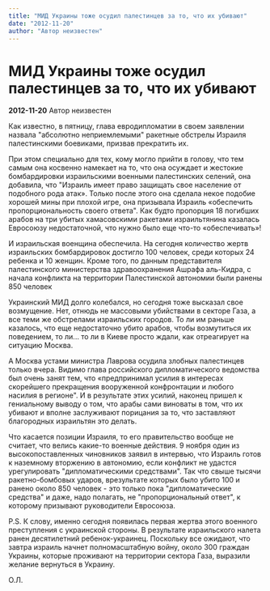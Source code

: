 ```yaml
---
title: "МИД Украины тоже осудил палестинцев за то, что их убивают"
date: "2012-11-20"
author: "Автор неизвестен"
---
```


# МИД Украины тоже осудил палестинцев за то, что их убивают

**2012-11-20** Автор неизвестен

Как известно, в пятницу, глава евродипломатии в своем заявлении назвала "абсолютно неприемлемыми" ракетные обстрелы Израиля палестинскими боевиками, призвав прекратить их.

При этом специально для тех, кому могло прийти в голову, что тем самым она косвенно намекает на то, что она осуждает и жестокие бомбардировки израильскими военными палестинских селений, она добавила, что "Израиль имеет право защищать свое население от подобного рода атак». Только после этого она сделала некое подобие хорошей мины при плохой игре, она призывала Израиль «обеспечить пропорциональность своего ответа". Как будто пропорция 18 погибших арабов на три убитых хамасовскими ракетами израильтянина казалась Евросоюзу недостаточной, что нужно было еще что-то «обеспечивать»!

И израильская военщина обеспечила. На сегодня количество жертв израильских бомбардировок достигло 100 человек, среди которых 24 ребенка и 10 женщин. Кроме того, по данным представителя палестинского министерства здравоохранения Ашрафа аль-Кидра, с начала конфликта на территории Палестинской автономии были ранены 850 человек

Украинский МИД долго колебался, но сегодня тоже высказал свое возмущение. Нет, отнюдь не массовыми убийствами в секторе Газа, а все теми же обстрелами израильских городов. То ли им раньше казалось, что еще недостаточно убито арабов, чтобы возмутиться их поведением, то ли... то ли в Киеве просто ждали, как отреагирует на ситуацию Москва.

А Москва устами министра Лаврова осудила злобных палестинцев только вчера. Видимо глава российского дипломатического ведомства был очень занят тем, что «предпринимал усилия в интересах скорейшего прекращения вооруженной конфронтации и любого насилия в регионе". И в результате этих усилий, наконец пришел к гениальному выводу о том, что арабы сами виноваты в том, что их убивают и вполне заслуживают порицания за то, что заставляют благородных израильтян это делать.

Что касается позиции Израиля, то его правительство вообще не считает, что велись какие-то военные действия. 9 ноября один из высокопоставленных чиновников заявил в интервью, что Израиль готов к наземному вторжению в автономию, если конфликт не удастся урегулировать "дипломатическими средствами". Так что свыше тысячи ракетно-бомбовых ударов, врезультате которых было убито 100 и ранено около 850 человек - это только пока "дипломатические средства" и даже, надо полагать, не "пропорциональный ответ", к которому призывают руководители Евросоюза.

P.S. К слову, именно сегодня появилась первая жертва этого военного преступления с украинской стороны. В результате израильского налета ранен десятилетний ребенок-украинец. Поскольку все ожидают, что завтра израиль начнет полномасштабную войну, около 300 граждан Украины, которые проживают на территории сектора Газа, выразили желание вернуться в Украину.

О.Л.